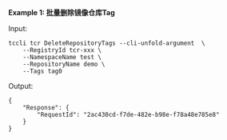 **Example 1: 批量删除镜像仓库Tag**



Input: 

```
tccli tcr DeleteRepositoryTags --cli-unfold-argument  \
    --RegistryId tcr-xxx \
    --NamespaceName test \
    --RepositoryName demo \
    --Tags tag0
```

Output: 
```
{
    "Response": {
        "RequestId": "2ac430cd-f7de-482e-b98e-f78a48e785e8"
    }
}
```

